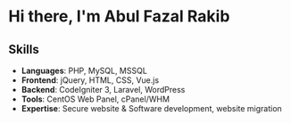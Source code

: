 # Hi there, I'm Abul Fazal Rakib

## Skills
- **Languages**: PHP, MySQL, MSSQL
- **Frontend**: jQuery, HTML, CSS, Vue.js
- **Backend**: CodeIgniter 3, Laravel, WordPress
- **Tools**: CentOS Web Panel, cPanel/WHM
- **Expertise**: Secure website & Software development, website migration


